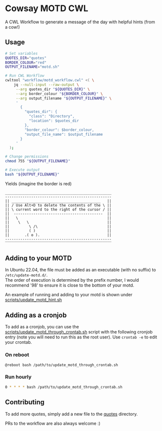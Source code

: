 # Cowsay MOTD CWL

A CWL Workflow to generate a message of the day with helpful hints (from a cow!)

## Usage

```bash
# Set variables
QUOTES_DIR="quotes"
BORDER_COLOUR="red"
OUTPUT_FILENAME="motd.sh"

# Run CWL Workflow
cwltool "workflow/motd_workflow.cwl" <( \
    jq --null-input --raw-output \
     --arg quotes_dir "${QUOTES_DIR}" \
     --arg border_colour "${BORDER_COLOUR}" \
     --arg output_filename "${OUTPUT_FILENAME}" \
     '
       {
         "quotes_dir": {
           "class": "Directory",
           "location": $quotes_dir
         },
         "border_colour": $border_colour,
         "output_file_name": $output_filename
       }
     '
  );

# Change permissions
chmod 755 "${OUTPUT_FILENAME}"

# Execute output
bash "${OUTPUT_FILENAME}"
```

Yields (imagine the border is red)

```
_________________________________________________
-------------------------------------------------
|| _________________________________________   ||
|| / Use Alt+D to delete the contents of the \ ||
|| \ current word to the right of the cursor / ||
||  -----------------------------------------  ||
||   \                                         ||
||    \   \                                    ||
||         \ /\                                ||
||         ( )                                 ||
||       .( o ).                               ||
-------------------------------------------------
‾‾‾‾‾‾‾‾‾‾‾‾‾‾‾‾‾‾‾‾‾‾‾‾‾‾‾‾‾‾‾‾‾‾‾‾‾‾‾‾‾‾‾‾‾‾‾‾‾
```

## Adding to your MOTD

In Ubuntu 22.04, the file must be added as an executable (with no suffix) to `/etc/update-motd.d/`.  
The order of execution is determined by the prefix number, I would recommend '98' to ensure it is close to the bottom of your motd.  

An example of running and adding to your motd is shown under [scripts/update_motd_hint.sh](scripts/update_motd_hint.sh)

## Adding as a cronjob

To add as a cronjob, you can use the [scripts/update_motd_through_crontab.sh](scripts/update_motd_through_crontab.sh) script with
the following cronjob entry (note you will need to run this as the root user). Use `crontab -e` to edit your crontab.

### On reboot

```
@reboot bash /path/to/update_motd_through_crontab.sh
```

### Run hourly

```bash
0 * * * * bash /path/to/update_motd_through_crontab.sh
```

## Contributing

To add more quotes, simply add a new file to the [quotes](quotes) directory.

PRs to the workflow are also always welcome :) 
